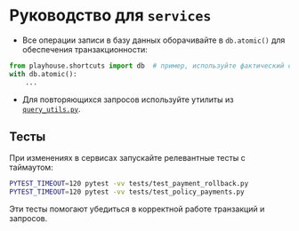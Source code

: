 # Руководство для `services`

- Все операции записи в базу данных оборачивайте в `db.atomic()` для обеспечения транзакционности:

```python
from playhouse.shortcuts import db  # пример, используйте фактический объект
with db.atomic():
    ...
```

- Для повторяющихся запросов используйте утилиты из [`query_utils.py`](./query_utils.py).

## Тесты
При изменениях в сервисах запускайте релевантные тесты с таймаутом:

```bash
PYTEST_TIMEOUT=120 pytest -vv tests/test_payment_rollback.py
PYTEST_TIMEOUT=120 pytest -vv tests/test_policy_payments.py
```

Эти тесты помогают убедиться в корректной работе транзакций и запросов.
